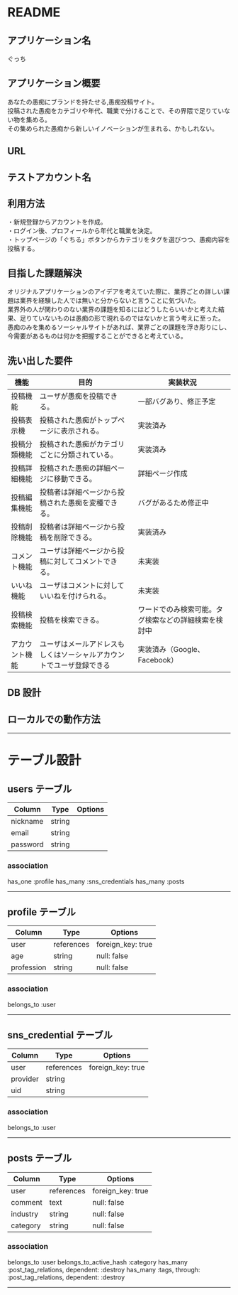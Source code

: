 # README

## アプリケーション名

ぐっち

## アプリケーション概要

あなたの愚痴にブランドを持たせる,愚痴投稿サイト。  
投稿された愚痴をカテゴリや年代、職業で分けることで、その界隈で足りていない物を集める。  
その集められた愚痴から新しいイノベーションが生まれる、かもしれない。

## URL

## テストアカウント名

## 利用方法

・新規登録からアカウントを作成。  
・ログイン後、プロフィールから年代と職業を決定。  
・トップページの「ぐちる」ボタンからカテゴリをタグを選びつつ、愚痴内容を投稿する。

## 目指した課題解決

オリジナルアプリケーションのアイデアを考えていた際に、業界ごとの詳しい課題は業界を経験した人では無いと分からないと言うことに気づいた。  
業界外の人が関わりのない業界の課題を知るにはどうしたらいいかと考えた結果、足りていないものは愚痴の形で現れるのではないかと言う考えに至った。  
愚痴のみを集めるソーシャルサイトがあれば、業界ごとの課題を浮き彫りにし、今需要があるものは何かを把握することができると考えている。

## 洗い出した要件

| 機能           | 目的                                                                 | 実装状況                                             |
| -------------- | -------------------------------------------------------------------- | ---------------------------------------------------- |
| 投稿機能       | ユーザが愚痴を投稿できる。                                           | 一部バグあり、修正予定                               |
| 投稿表示機     | 投稿された愚痴がトップページに表示される。                           | 実装済み                                             |
| 投稿分類機能   | 投稿された愚痴がカテゴリごとに分類されている。                       | 実装済み                                             |
| 投稿詳細機能   | 投稿された愚痴の詳細ページに移動できる。                             | 詳細ページ作成                                       |
| 投稿編集機能   | 投稿者は詳細ページから投稿された愚痴を変種できる。                   | バグがあるため修正中                                 |
| 投稿削除機能   | 投稿者は詳細ページから投稿を削除できる。                             | 実装済み                                             |
| コメント機能   | ユーザは詳細ページから投稿に対してコメントできる。                   | 未実装                                               |
| いいね機能     | ユーザはコメントに対していいねを付けられる。                         | 未実装                                               |
| 投稿検索機能   | 投稿を検索できる。                                                   | ワードでのみ検索可能。タグ検索などの詳細検索を検討中 |
| アカウント機能 | ユーザはメールアドレスもしくはソーシャルアカウントでユーザ登録できる | 実装済み（Google、Facebook）                         |

## DB 設計

## ローカルでの動作方法

---

# テーブル設計

## users テーブル

| Column   | Type   | Options |
| -------- | ------ | ------- |
| nickname | string |         |
| email    | string |         |
| password | string |         |

### association

has_one :profile
has_many :sns_credentials
has_many :posts

---

## profile テーブル

| Column     | Type       | Options           |
| ---------- | ---------- | ----------------- |
| user       | references | foreign_key: true |
| age        | string     | null: false       |
| profession | string     | null: false       |

### association

belongs_to :user

---

## sns_credential テーブル

| Column   | Type       | Options           |
| -------- | ---------- | ----------------- |
| user     | references | foreign_key: true |
| provider | string     |                   |
| uid      | string     |                   |

### association

belongs_to :user

---

## posts テーブル

| Column   | Type       | Options           |
| -------- | ---------- | ----------------- |
| user     | references | foreign_key: true |
| comment  | text       | null: false       |
| industry | string     | null: false       |
| category | string     | null: false       |

### association

belongs_to :user
belongs_to_active_hash :category
has_many :post_tag_relations, dependent: :destroy
has_many :tags, through: :post_tag_relations, dependent: :destroy

---
